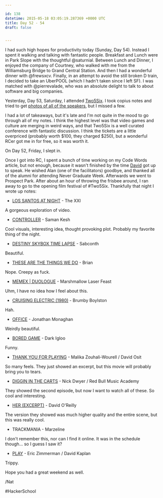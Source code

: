 ```yaml
---

id: 138
datetime: 2015-05-18 03:05:19.287369 +0000 UTC
title: Day 52 - 54
draft: false


---
```


I had such high hopes for productivity today (Sunday, Day 54). Instead I spent it walking and talking with fantastic people. Breakfast and Lunch were in Park Slope with the thoughtful @saturnial. Between Lunch and Dinner, I enjoyed the company of Courtney, who walked with me from the Williamsburg Bridge to Grand Central Station. And then I had a wonderful dinner with @frewsxcv. Finally, in an attempt to avoid the still broken D train, I decided to take an UberPOOL (which I hadn't taken since I left SF). I was matched with @pierrevalade, who was an absolute delight to talk to about software and big companies.

Yesterday, Day 53, Saturday, I attended [Two5Six](http://2015.two5six.com/). I took copius notes and tried to get [photos of all of the speakers](https://www.flickr.com/search/?user_id=42027916%!N(MISSING)00&sort=date-taken-desc&text=%!t(MISSING)wo5six&view_all=1), but I missed a few.

I had a lot of takeaways, but it's late and I'm not quite in the mood to go through all of my notes. I think the highest level was that video games and culture are merging in weird ways, and that Two5Six is a well curated conference with fantastic discussion. I think the tickets are a little overpriced (probably worth $100, they charged $250), but a wonderful RCer got me in for free, so it was worth it.

On Day 52, Friday, I slept in. 

Once I got into RC, I spent a bunch of time working on my Code Words article, but not enough, because it wasn't finished by the time [David]() got up to speak. He wished Alan (one of the facilitators) goodbye, and thanked all of the alumni for attending Never Graduate Week. Afterwards we went to Prospect Park. After about an hour of throwing the frisbee around, I ran away to go to the opening film festival of #Two5Six. Thankfully that night I wrote up notes:

 * [LOS SANTOS AT NIGHT](https://www.youtube.com/watch?v=eG-JY9xuVjM) - The XXI

A gorgeous exploration of video.

 * [CONTROLLER](http://samanftw.com/CONTROLLER) - Saman Kesh

Cool visuals, interesting idea, thought provoking plot. Probably my favorite thing of the night.

 * [DESTINY SKYBOX TIME LAPSE](https://www.youtube.com/watch?v=zeXHtztyXI4) - Sabconth

Beautiful.

 * [THESE ARE THE THINGS WE DO](https://www.youtube.com/watch?v=Q0gu06f4lMo) - Brian

Nope. Creepy as fuck.

 * [MEMEX | DUOLOGUE](https://vimeo.com/104704628) - Marshmallow Laser Feast

Uhm, I have no idea how I feel about this.

 * [CRUISING ELECTRIC (1980)](https://thedissolve.com/news/1358-short-cuts-cruising-electric-1980/) - Brumby Boylston

Hah.

 * [OFFICE](http://jonmonaghan.com/work/office/) - Jonathan Monaghan

Weirdly beautiful.

 * [BORED GAME](http://portfolio.darkigloo.com/Bored-Game) - Dark Igloo

Funny.

 * [THANK YOU FOR PLAYING](http://www.thankyouforplayingfilm.com/) - Malika Zouhali-Wourell / David Osit

So many feels. They just showed an excerpt, but this movie will probably bring you to tears.

 * [DIGGIN IN THE CARTS](http://daily.redbullmusicacademy.com/enhanced/diggin-in-the-carts) - Nick Dwyer / Red Bull Music Academy

They showed the second episode, but now I want to watch all of these. So cool and interesting.

 * [HER (EXCERPT)](https://youtu.be/r7MgbMI5zhw) -  David O'Reilly

The version they showed was much higher quality and the entire scene, but this was really cool. 

 * TRACKMANIA - Marzeline

I don't remember this, nor can I find it online. It was in the schedule though... so I guess I saw it?

 * [PLAY](http://ericzimmerman.com/portfolio/play/) - Eric Zimmerman / David Kaplan

Trippy.


Hope you had a great weekend as well.

/Nat

#HackerSchool
